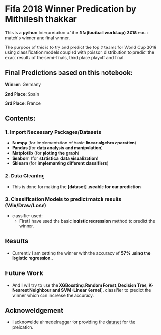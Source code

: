 # Fifa 2018 Winner Predication by Mithilesh thakkar
This is a **python** interpretation of the **fifa(football worldcup) 2018** each match's winner and final winner.

The purpose of this is to try and predict the top 3 teams for World Cup 2018 using classification models coupled with poisson distribution to predict the exact results of the semi-finals, third place playoff and final. 

## **Final Predictions based on this notebook:**

**Winner**: Germany

**2nd Place**: Spain

**3rd Place**: France

## **Contents:**

### **1. Import Necessary Packages/Datasets** 
- **Numpy** (for implementation of basic **linear algebra operation**)
- **Pandas** (for **data analysis and manipulation**)
- **Matplotlib** (for **ploting the graph**)
- **Seaborn** (for **statistical data visualization**)
- **Sklearn** (for **implemanting different classifiers**)

### **2. Data Cleaning**
- This is done for making the **[dataset] useable for our prediction**

### **3. Classification Models to predict match results (Win/Draw/Lose)**
- classifier used:
  - First I have used the basic l**ogistic regression** method to predict the winner.
  
## Results
- Currently I am getting the winner with the accuracy of **57% using the logistic regression**..

## Future Work
- And I will try to use the **XGBoosting,Random Forest, Decision Tree, K-Nearest Neighbour and SVM (Linear Kernel).** classifier to predict the winner which can increase the accuracy.

## Acknoweldgement
- I acknowelde ahmedelnaggar for providing the [dataset]() for the preication.
